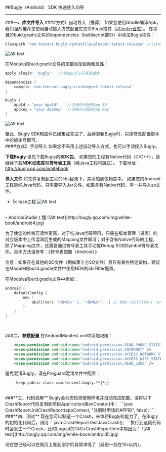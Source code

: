 ##Bugly（Android） SDK 快速接入向导

---
###**一、库文件导入**
####方式1. 自动导入（推荐）
如果您使用Gradle编译Apk，我们强烈推荐您使用自动接入方式配置库文件Bugly插件（[JCenter仓库](http://jcenter.bintray.com/com/tencent/bugly/)）。
在项目的buid.gradle文件的dependencies（buildscript部分）中添加Bugly插件：
```groovy
classpath 'com.tencent.bugly:symtabfileuploader:latest.release' //latest.release代表最新版本
```
![Alt text](http://bugly.qq.com/img/white-book/android1.jpg)

在Module的buid.gradle文件的顶部添加依赖和属性：

```groovy
apply plugin: 'bugly'	//添加Bugly符号表插件

dependencies {
    compile 'com.tencent.bugly:crashreport:latest.release'
}

bugly {
	appId = "your AppId"	//注册时分配的App ID
	appKey = "your AppKey"	//注册时分配的App Key
}
```

![Alt text](http://bugly.qq.com/img/white-book/android2.jpg)

至此，Bugly SDK和插件已经集成完成了。后续更新Bugly时，只需修改配置脚本中的版本号即可。
<br/>
####方式2. 手动导入
如果您不采用上述自动导入方式，也可以手动接入Bugly。

**下载Bugly**
请先下载Bugly的**SDK包**。
如果您的工程有Native代码（C/C++），请继续下载**NDK动态库**和**符号表工具**（纯Java工程可跳过）。
下载地址：http://bugly.qq.com/whitebook

**导入文件**
将文件复制到工程的libs目录下，并添加到依赖库中。
如果您的Android工程是纯Java代码，只需要导入Jar文件。如果含有Native代码，需一并导入so文件。

- Eclipse工程
![Alt text](http://bugly.qq.com/img/white-book/android3.jpg)
<br/>
- AndroidStudio工程
![Alt text](http://bugly.qq.com/img/white-book/android4.jpg)

为了使您的堆栈可读性更高，对于纯Java代码项目，只需在版本管理（设置）的对应版本中上传混淆后生成的Mapping文件即可；对于含有Native代码的工程，除了Mapping文件，还需要通过符号表工具手动提Debug SO的Symbol符号表文件。具体方法请参考：《符号表配置（Android）》

注意：如果存在其他的SO文件（例如第三方SO文件）且只有某些特定架构，建议在Module的build.gradle文件中使用NDK的abiFilter配置。

在Module的buid.gradle文件中添加：
```groovy
android {
	defaultConfig {
		ndk {
			abiFilters '<架构1>' [, '<架构2>'...] // 例如：abiFilters 'armeabi', 'x86'
		}
	}
}
``` 
<br/>

###**二、参数配置**
 在AndroidManifest.xml中添加权限：
```xml
	<uses-permission android:name="android.permission.READ_PHONE_STATE" />
	<uses-permission android:name="android.permission.INTERNET" />
	<uses-permission android:name="android.permission.ACCESS_NETWORK_STATE" />
	<uses-permission android:name="android.permission.ACCESS_WIFI_STATE" />
	<uses-permission android:name="android.permission.READ_LOGS" />
```

避免混淆Bugly，请在Proguard混淆文件中配置：
```
    -keep public class com.tencent.bugly.**{*;}
```

<br/>
###**三、代码调用**
Bugly会为您检测使用环境并自动完成配置。请将以下CrashReport代码复制到项目Application类onCreate()中：
```java
    CrashReport.initCrashReport(appContext, "注册时申请的APPID", false);
```

<br/>
###**四、测试**
现在您可以制造一个Crash，来体验Bugly的能力了。在Bugly的初始化代码后，调用
```java
	CrashReport.testJavaCrash();
```
执行到这段代码时会发生一个Crash，此时Logcat的TAG=CrashReportInfo中输出为：
![Alt text](http://bugly.qq.com/img/white-book/android5.jpg)

现在您已经可以在网页上看到刚才的异常详情了（延迟一般在10s以内）。
